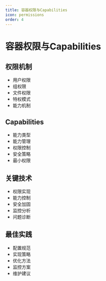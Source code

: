 ```yaml
---
title: 容器权限与Capabilities
icon: permissions
order: 4
---
```


# 容器权限与Capabilities

## 权限机制
- 用户权限
- 组权限
- 文件权限
- 特权模式
- 能力机制

## Capabilities
- 能力类型
- 能力管理
- 权限控制
- 安全策略
- 最小权限

## 关键技术
- 权限实现
- 能力控制
- 安全加固
- 监控分析
- 问题诊断

## 最佳实践
- 配置规范
- 实现策略
- 优化方法
- 监控方案
- 维护建议
